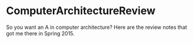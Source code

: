 # ComputerArchitectureReview
So you want an A in computer architecture? Here are the review notes that got me there in Spring 2015.
